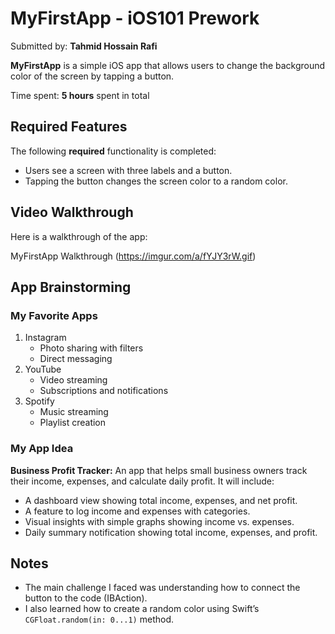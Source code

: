 # MyFirstApp - iOS101 Prework

Submitted by: **Tahmid Hossain Rafi**

**MyFirstApp** is a simple iOS app that allows users to change the background color of the screen by tapping a button.

Time spent: **5 hours** spent in total

## Required Features

The following **required** functionality is completed:

- Users see a screen with three labels and a button.
- Tapping the button changes the screen color to a random color.

## Video Walkthrough

Here is a walkthrough of the app:

MyFirstApp Walkthrough (https://imgur.com/a/fYJY3rW.gif)

## App Brainstorming

### My Favorite Apps
1. Instagram
   - Photo sharing with filters
   - Direct messaging
2. YouTube
   - Video streaming
   - Subscriptions and notifications
3. Spotify
   - Music streaming
   - Playlist creation

### My App Idea
**Business Profit Tracker:** An app that helps small business owners track their income, expenses, and calculate daily profit. It will include:
- A dashboard view showing total income, expenses, and net profit.
- A feature to log income and expenses with categories.
- Visual insights with simple graphs showing income vs. expenses.
- Daily summary notification showing total income, expenses, and profit.

##  Notes
- The main challenge I faced was understanding how to connect the button to the code (IBAction).
- I also learned how to create a random color using Swift’s `CGFloat.random(in: 0...1)` method.
